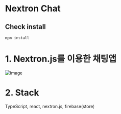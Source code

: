 # Nextron Chat

## Check install
`npm install`


# 1. Nextron.js를 이용한 채팅앱
![image](https://user-images.githubusercontent.com/77868874/145765504-cdf58981-d6a8-41f9-9ed4-fd7d49307709.png)

# 2. Stack
TypeScript, react, nextron.js, firebase(store)
